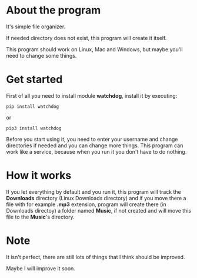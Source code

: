 # About the program
It's simple file organizer.

If needed directory does not exist, this program will create it itself.

This program should work on Linux, Mac and Windows, but maybe you'll need to change some things.

# Get started
First of all you need to install module **watchdog**, install it by executing:
```
pip install watchdog
```
or
```
pip3 install watchdog
```
Before you start using it, you need to enter your username and change directories if needed and you can change more things.
This program can work like a service, because when you run it you don't have to do nothing.

# How it works
If you let everything by default and you run it, this program will track the **Downloads** directory (Linux Downloads directory) and if you move there a file with for example **.mp3** extension, program will create there (in Downloads directoy) a folder named **Music**, if not created and will move this file to the **Music**'s directory.

# Note
It isn't perfect, there are still lots of things that I think should be improved.

Maybe I will improve it soon.
